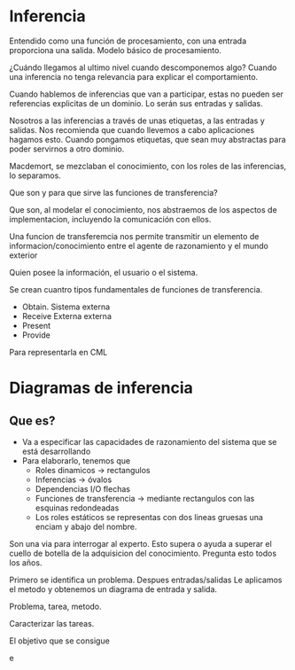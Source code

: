 # Inferencia
Entendido como una función de procesamiento, con una entrada proporciona una salida.
Modelo básico de procesamiento.

¿Cuándo llegamos al ultimo nivel cuando descomponemos algo?
Cuando una inferencia no tenga relevancia para explicar el comportamiento.

Cuando hablemos de inferencias que van a participar, estas no pueden ser referencias explicitas de un dominio. Lo serán sus entradas y salidas.

Nosotros a las inferencias a través de unas etiquetas, a las entradas y salidas. Nos recomienda que cuando llevemos a cabo aplicaciones hagamos esto. Cuando pongamos
etiquetas, que sean muy abstractas para poder servirnos a otro dominio.


Macdemort, se mezclaban el conocimiento, con los roles de las inferencias, lo separamos.


Que son y para que sirve las funciones de transferencia?

Que son, al modelar el conocimiento, nos abstraemos de los aspectos de implementacion, incluyendo la comunicación con ellos.

Una funcion de transferemcia nos permite transmitir un elemento de informacion/conocimiento entre el agente de razonamiento y el mundo exterior

Quien posee la información, el usuario o el sistema.

Se crean cuantro tipos fundamentales de funciones de transferencia.

- Obtain. Sistema externa
- Receive Externa externa
- Present 
- Provide


Para representarla en CML


# Diagramas de inferencia
## Que es?

- Va a especificar las capacidades de razonamiento del sistema que se está desarrollando
- Para elaborarlo, tenemos que
  - Roles dinamicos -> rectangulos
  - Inferencias -> óvalos
  - Dependencias I/O flechas
  - Funciones de transferencia -> mediante rectangulos con las esquinas redondeadas
  - Los roles estáticos se representas con dos lineas gruesas una enciam y abajo del nombre.
 
 Son una via para interrogar al experto. Esto supera o ayuda a superar el cuello de botella de la adquisicion
 del conocimiento.
Pregunta esto todos los años.


Primero se identifica un problema.
Despues entradas/salidas
Le aplicamos el metodo
y obtenemos un diagrama de entrada y salida.

Problema, tarea, metodo.

Caracterizar las tareas.

El objetivo que se consigue 








e
